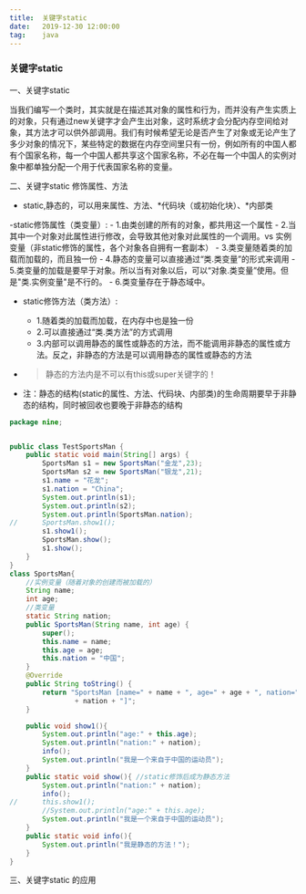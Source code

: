 ```yaml
---              
title:  关键字static 
date:   2019-12-30 12:00:00
tag:    java
---
```

### 关键字static


一、关键字static

当我们编写一个类时，其实就是在描述其对象的属性和行为，而并没有产生实质上的对象，只有通过new关键字才会产生出对象，这时系统才会分配内存空间给对象，其方法才可以供外部调用。我们有时候希望无论是否产生了对象或无论产生了多少对象的情况下，某些特定的数据在内存空间里只有一份，例如所有的中国人都有个国家名称，每一个中国人都共享这个国家名称，不必在每一个中国人的实例对象中都单独分配一个用于代表国家名称的变量。


二、关键字static 修饰属性、方法


- static,静态的，可以用来属性、方法、*代码块（或初始化块）、*内部类

-static修饰属性（类变量）:
    - 1.由类创建的所有的对象，都共用这一个属性
    - 2.当其中一个对象对此属性进行修改，会导致其他对象对此属性的一个调用。vs 实例变量（非static修饰的属性，各个对象各自拥有一套副本）
    - 3.类变量随着类的加载而加载的，而且独一份
    - 4.静态的变量可以直接通过“类.类变量”的形式来调用
    - 5.类变量的加载是要早于对象。所以当有对象以后，可以“对象.类变量”使用。但是"类.实例变量"是不行的。
    - 6.类变量存在于静态域中。

- static修饰方法（类方法）:
    - 1.随着类的加载而加载，在内存中也是独一份
    - 2.可以直接通过“类.类方法”的方式调用
    - 3.内部可以调用静态的属性或静态的方法，而不能调用非静态的属性或方法。反之，非静态的方法是可以调用静态的属性或静态的方法

- >静态的方法内是不可以有this或super关键字的！

- 注：静态的结构(static的属性、方法、代码块、内部类)的生命周期要早于非静态的结构，同时被回收也要晚于非静态的结构


```java
package nine;


public class TestSportsMan {
	public static void main(String[] args) {
		SportsMan s1 = new SportsMan("金龙",23);
		SportsMan s2 = new SportsMan("银龙",21);
		s1.name = "花龙";
		s1.nation = "China";
		System.out.println(s1);
		System.out.println(s2);
		System.out.println(SportsMan.nation);
//		SportsMan.show1();
		s1.show1();
		SportsMan.show();
		s1.show();
	}
}
class SportsMan{
	//实例变量（随着对象的创建而被加载的）
	String name;
	int age;
	//类变量
	static String nation;
	public SportsMan(String name, int age) {
		super();
		this.name = name;
		this.age = age;
		this.nation = "中国";
	}
	@Override
	public String toString() {
		return "SportsMan [name=" + name + ", age=" + age + ", nation="
				+ nation + "]";
	}

	public void show1(){
		System.out.println("age:" + this.age);
		System.out.println("nation:" + nation);
		info();
		System.out.println("我是一个来自于中国的运动员");
	}
	public static void show(){ //static修饰后成为静态方法
		System.out.println("nation:" + nation);
		info();
//		this.show1();
		//System.out.println("age:" + this.age);
		System.out.println("我是一个来自于中国的运动员");
	}
	public static void info(){
		System.out.println("我是静态的方法！");
	}
}
```

三、关键字static 的应用
